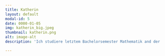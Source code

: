 ```yaml
---
title: Katherin
layout: default
modal-id: 5
date: 0000-01-05
img: katherin_big.jpeg
thumbnail: katherin.png
alt: image-alt
description: 'Ich studiere letztem Bachelorsemester Mathematik and der TUM. Seit April 2018 bin ich Teil von Townbee und anfangs habe ich mich hauptsächlich mit Louis das Imkerwissen angeeignet. Jetzt als Projektleiterin zusammen mit Polina und Dennis verfolgen wir das Ziel Townbee zu expandieren und zu vergrößen. Das besondere an Townbee ist, dass wir gleich zwei Probleme in Angriff nehmen, die Sicherung des lokalen Bienenstands und die Integrationsproblematik der vielen Flüchtlinge in Deutschland.'

---
```

